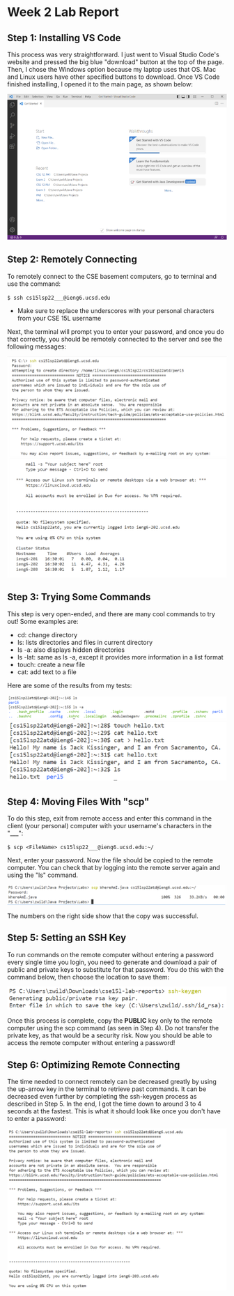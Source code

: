 # Week 2 Lab Report
## Step 1: Installing VS Code
This process was very straightforward. I just went  to Visual Studio Code's website and pressed the big blue "download" button at the top of the page. Then, I chose the Windows option because my laptop uses that OS. Mac and Linux users have other specified buttons to download. Once VS Code finished installing, I opened it to the main page, as shown below:

![Image1](week2pic1.PNG)
## Step 2: Remotely Connecting
To remotely connect to the CSE basement computers, go to terminal and use the command:

`$ ssh cs15lsp22___@ieng6.ucsd.edu `

* Make sure to replace the underscores with your personal characters from your CSE 15L username

Next, the terminal will prompt you to enter your password, and once you do that correctly, you should be remotely connected to the server and see the following messages:

![Image2](week2pic2.PNG)
## Step 3: Trying Some Commands
This step is very open-ended, and there are many cool commands to try out! Some examples are:
* cd: change directory
* ls: lists directories and files in current directory
* ls -a: also displays hidden directories
* ls -lat: same as ls -a, except it provides more information in a list format
* touch: create a new file
* cat: add text to a file

Here are some of the results from my tests:

![Image3a](week2pic3a.PNG)
![Image3b](week2pic3b.PNG)
## Step 4: Moving Files With "scp"
To do this step, exit from remote access and enter this command in the client (your personal) computer with your username's characters in the "___":

`$ scp <FileName> cs15lsp22___@ieng6.ucsd.edu:~/`

Next, enter your password. Now the file should be copied to the remote computer. You can check that by logging into the remote server again and using the "ls" command.

![Image4](week2pic4.PNG)

The numbers on the right side show that the copy was successful. 
## Step 5: Setting an SSH Key
To run commands on the remote computer without entering a password every single time you login, you need to generate and download a pair of public and private keys to substitute for that password. You do this with the command below, then choose the location to save them:

![Image5](week2pic5.PNG)

Once this process is complete, copy the **PUBLIC** key only to the remote computer using the scp command (as seen in Step 4). Do not transfer the private key, as that would be a security risk. Now you should be able to access the remote computer without entering a password!
## Step 6: Optimizing Remote Connecting
The time needed to connect remotely can be decreased greatly by using the up-arrow key in the terminal to retrieve past commands. It can be decreased even further by completing the ssh-keygen process as described in Step 5. In the end, I got the time down to around 3 to 4 seconds at the fastest. This is what it should look like once you don't have to enter a password: 

![Image6](week2pic6.PNG)
